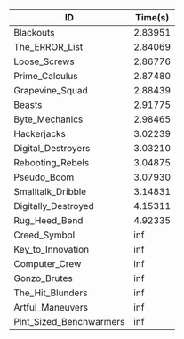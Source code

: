 |ID|Time(s)|
|-|-|
|Blackouts|2.83951|
|The_ERROR_List|2.84069|
|Loose_Screws|2.86776|
|Prime_Calculus|2.87480|
|Grapevine_Squad|2.88439|
|Beasts|2.91775|
|Byte_Mechanics|2.98465|
|Hackerjacks|3.02239|
|Digital_Destroyers|3.03210|
|Rebooting_Rebels|3.04875|
|Pseudo_Boom|3.07930|
|Smalltalk_Dribble|3.14831|
|Digitally_Destroyed|4.15311|
|Rug_Heed_Bend|4.92335|
|Creed_Symbol|inf|
|Key_to_Innovation|inf|
|Computer_Crew|inf|
|Gonzo_Brutes|inf|
|The_Hit_Blunders|inf|
|Artful_Maneuvers|inf|
|Pint_Sized_Benchwarmers|inf|
